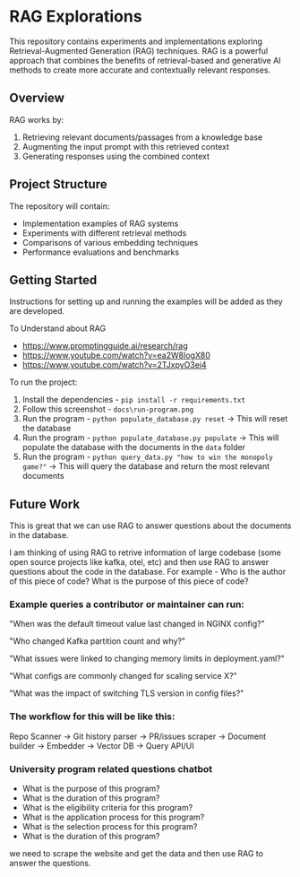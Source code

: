 # RAG Explorations

This repository contains experiments and implementations exploring Retrieval-Augmented Generation (RAG) techniques. RAG is a powerful approach that combines the benefits of retrieval-based and generative AI methods to create more accurate and contextually relevant responses.

## Overview

RAG works by:
1. Retrieving relevant documents/passages from a knowledge base
2. Augmenting the input prompt with this retrieved context
3. Generating responses using the combined context

## Project Structure

The repository will contain:
- Implementation examples of RAG systems
- Experiments with different retrieval methods
- Comparisons of various embedding techniques
- Performance evaluations and benchmarks

## Getting Started

Instructions for setting up and running the examples will be added as they are developed.


To Understand about RAG
- https://www.promptingguide.ai/research/rag
- https://www.youtube.com/watch?v=ea2W8IogX80
- https://www.youtube.com/watch?v=2TJxpyO3ei4

To run the project:
1. Install the dependencies - `pip install -r requirements.txt`
2. Follow this screenshot - `docs\run-program.png`
3. Run the program - `python populate_database.py reset` -> This will reset the database
4. Run the program - `python populate_database.py populate` -> This will populate the database with the documents in the `data` folder
5. Run the program - `python query_data.py "how to win the monopoly game?"` -> This will query the database and return the most relevant documents



## Future Work

This is great that we can use RAG to answer questions about the documents in the database.

I am thinking of using RAG to retrive information of large codebase (some open source projects like kafka, otel, etc) and then use RAG to answer questions about the code in the database. For example - Who is the author of this piece of code? What is the purpose of this piece of code?

### Example queries a contributor or maintainer can run:

"When was the default timeout value last changed in NGINX config?"

"Who changed Kafka partition count and why?"

"What issues were linked to changing memory limits in deployment.yaml?"

"What configs are commonly changed for scaling service X?"

"What was the impact of switching TLS version in config files?"

### The workflow for this will be like this:
Repo Scanner → Git history parser → PR/issues scraper → Document builder → Embedder → Vector DB → Query API/UI



### University program related questions chatbot

- What is the purpose of this program?
- What is the duration of this program?
- What is the eligibility criteria for this program?
- What is the application process for this program?
- What is the selection process for this program?
- What is the duration of this program?

we need to scrape the website and get the data and then use RAG to answer the questions.



